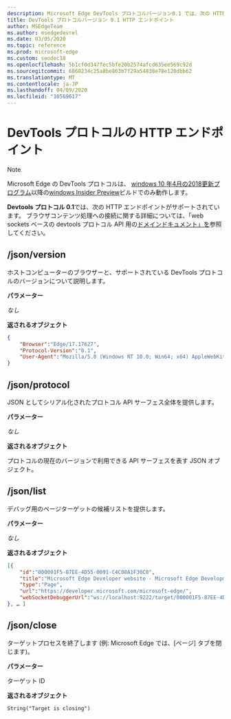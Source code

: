 ```yaml
---
description: Microsoft Edge DevTools プロトコルバージョン0.1 では、次の HTTP エンドポイントがサポートされています。
title: DevTools プロトコルバージョン 0.1 HTTP エンドポイント
author: MSEdgeTeam
ms.author: msedgedevrel
ms.date: 03/05/2020
ms.topic: reference
ms.prod: microsoft-edge
ms.custom: seodec18
ms.openlocfilehash: 5b1cf0d347fec5bfe20b2574afcd635ee569c92d
ms.sourcegitcommit: 6860234c25a8be863b7f29a54838e78e120dbb62
ms.translationtype: MT
ms.contentlocale: ja-JP
ms.lasthandoff: 04/09/2020
ms.locfileid: "10569617"
---
```

# DevTools プロトコルの HTTP エンドポイント

> [!NOTE]
> Microsoft Edge の DevTools プロトコルは、 [windows 10 年4月の2018更新プログラム](https://blogs.windows.com/windowsexperience/2018/04/30/how-to-get-the-windows-10-april-2018-update/#5VXkQMU41CJzZPER.97)以降の[windows Insider Preview](https://insider.windows.com/en-us/getting-started/)ビルドでのみ動作します。

**Devtools プロトコル 0.1**では、次の HTTP エンドポイントがサポートされています。 ブラウザコンテンツ処理への接続に関する詳細については、「web sockets ベースの devtools プロトコル API 用の[ドメイン](domains/index.md)[ドキュメント」を](../index.md#using-the-protocol)参照してください。

## /json/version
ホストコンピューターのブラウザーと、サポートされている DevTools プロトコルのバージョンについて説明します。

**パラメーター**

*なし*

**返されるオブジェクト**

```json
{
    "Browser":"Edge/17.17627",
    "Protocol-Version":"0.1",
    "User-Agent":"Mozilla/5.0 (Windows NT 10.0; Win64; x64) AppleWebKit/537.36 (KHTML, like Gecko) Chrome/64.0.3282.140 Safari/537.36 Edge/17.17627"
}
```

## /json/protocol

JSON としてシリアル化されたプロトコル API サーフェス全体を提供します。

**パラメーター**

*なし*

**返されるオブジェクト**

プロトコルの現在のバージョンで利用できる API サーフェスを表す JSON オブジェクト。

## /json/list

デバッグ用のページターゲットの候補リストを提供します。

**パラメーター**

*なし*

**返されるオブジェクト**

```json
[{
    "id":"000001F5-87EE-4D55-0091-C4C08A1F30C8",
    "title":"Microsoft Edge Developer website - Microsoft Edge Development",
    "type":"Page",
    "url":"https://developer.microsoft.com/microsoft-edge/",
    "webSocketDebuggerUrl":"ws://localhost:9222/target/000001F5-87EE-4D55-0091-C4C08A1F30C8"
}, … ]
```

## /json/close

ターゲットプロセスを終了します (例: Microsoft Edge では、[ページ] タブを閉じます)。

**パラメーター**

ターゲット ID 

**返されるオブジェクト**

```
String("Target is closing")
```
